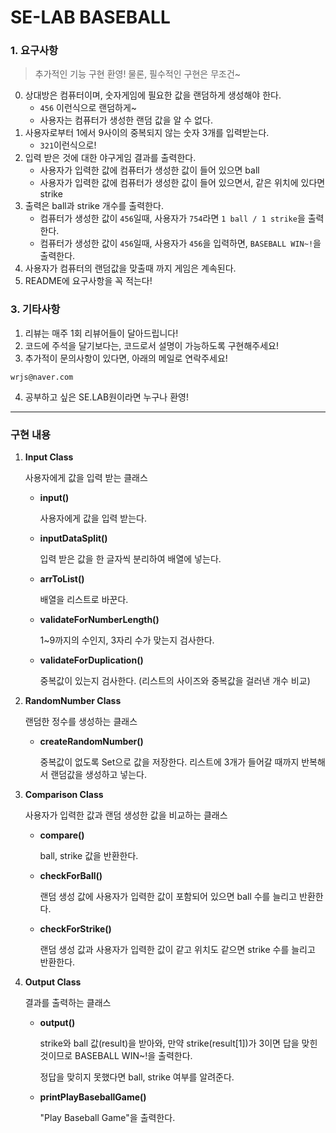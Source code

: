 # SE-LAB BASEBALL

### 1. 요구사항
> 추가적인 기능 구현 환영! 물론, 필수적인 구현은 무조건~
0. 상대방은 컴퓨터이며, 숫자게임에 필요한 값을 랜덤하게 생성해야 한다.
    - `456` 이런식으로 랜덤하게~
    - 사용자는 컴퓨터가 생성한 랜덤 값을 알 수 없다.
1. 사용자로부터 1에서 9사이의 중복되지 않는 숫자 3개를 입력받는다.
    - `321`이런식으로!
2. 입력 받은 것에 대한 야구게임 결과를 출력한다.
    - 사용자가 입력한 값에 컴퓨터가 생성한 값이 들어 있으면 ball
    - 사용자가 입력한 값에 컴퓨터가 생성한 값이 들어 있으면서, 같은 위치에 있다면 strike
3. 출력은 ball과 strike 개수를 출력한다.
   - 컴퓨터가 생성한 값이 `456`일때, 사용자가 `754`라면 `1 ball / 1 strike`을 출력한다.
   - 컴퓨터가 생성한 값이 `456`일때, 사용자가 `456`을 입력하면, `BASEBALL WIN~!`을 출력한다.
4. 사용자가 컴퓨터의 랜덤값을 맞출때 까지 게임은 계속된다.
5. README에 요구사항을 꼭 적는다!

### 3. 기타사항
1. 리뷰는 매주 1회 리뷰어들이 달아드립니다!
2. 코드에 주석을 달기보다는, 코드로서 설명이 가능하도록 구현해주세요!
3. 추가적이 문의사항이 있다면, 아래의 메일로 연락주세요!
```
wrjs@naver.com
```
4. 공부하고 싶은 SE.LAB원이라면 누구나 환영!

---

### 구현 내용

1. **Input Class**

   사용자에게 값을 입력 받는 클래스

   - **input()**

     사용자에게 값을 입력 받는다.

   - **inputDataSplit()**
   
     입력 받은 값을 한 글자씩 분리하여 배열에 넣는다.
   
   - **arrToList()**
   
     배열을 리스트로 바꾼다.

   - **validateForNumberLength()**
     
     1~9까지의 수인지, 3자리 수가 맞는지 검사한다.

   - **validateForDuplication()**

     중복값이 있는지 검사한다. (리스트의 사이즈와 중복값을 걸러낸 개수 비교)


2. **RandomNumber Class**

    랜덤한 정수를 생성하는 클래스
    
    - **createRandomNumber()**
    
      중복값이 없도록 Set으로 값을 저장한다. 리스트에 3개가 들어갈 때까지 반복해서 랜덤값을 생성하고 넣는다.


3. **Comparison Class**

    사용자가 입력한 값과 랜덤 생성한 값을 비교하는 클래스

    - **compare()**
      
      ball, strike 값을 반환한다.
   
    - **checkForBall()**
   
      랜덤 생성 값에 사용자가 입력한 값이 포함되어 있으면 ball 수를 늘리고 반환한다.

    - **checkForStrike()**
   
      랜덤 생성 값과 사용자가 입력한 값이 같고 위치도 같으면 strike 수를 늘리고 반환한다.


4. **Output Class**
    
    결과를 출력하는 클래스

    - **output()**
    
      strike와 ball 값(result)을 받아와, 만약 strike(result[1])가 3이면 답을 맞힌 것이므로 BASEBALL WIN~!을 출력한다.
   
      정답을 맞히지 못했다면 ball, strike 여부를 알려준다.

    - **printPlayBaseballGame()**

      "Play Baseball Game"을 출력한다.